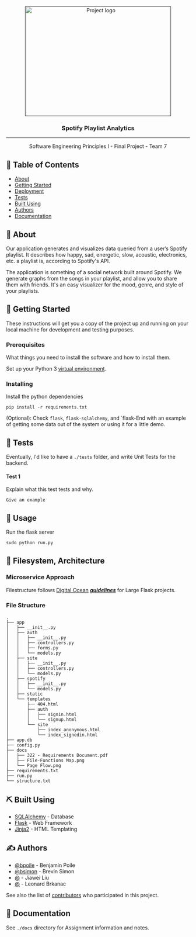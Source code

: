 <p align="center">
  <a href="" rel="noopener">
 <img width=400px height=300px src="https://i.imgur.com/oCHZjSw.png" alt="Project logo"></a>
</p>

<h3 align="center">Spotify Playlist Analytics</h3>


---

<p align="center"> Software Engineering Principles I - Final Project - Team 7
    <br> 
</p>

## 📝 Table of Contents
- [About](#about)
- [Getting Started](#getting_started)
- [Deployment](#deployment)
- [Tests](#tests)
- [Built Using](#built_using)
- [Authors](#authors)
- [Documentation](#documentation)

## 🧐 About <a name = "about"></a>
Our application generates and visualizes data queried from a user’s Spotify playlist. It describes how happy, sad, energetic, slow, acoustic, electronics, etc. a playlist is, according to Spotify's API.

The application is something of a social network built around Spotify. We generate graphs from the songs in your playlist, and allow you to share them with friends. It's an easy visualizer for the mood, genre, and style of your playlists. 

## 🏁 Getting Started <a name = "getting_started"></a>
These instructions will get you a copy of the project up and running on your local machine for development and testing purposes.

### Prerequisites

What things you need to install the software and how to install them.

Set up your Python 3 [virtual environment](https://docs.python.org/3/tutorial/venv.html).

### Installing

Install the python dependencies

```
pip install -r requirements.txt
```

(Optional): Check `flask`, `flask-sqlalchemy`, and `flask-End with an example of getting some data out of the system or using it for a little demo.

## 🔧 Tests <a name = "tests"></a>
Eventually, I'd like to have a `./tests` folder, and write Unit Tests for the backend.

#### Test 1

Explain what this test tests and why.

```
Give an example
```

## 🎈 Usage <a name="usage"></a>
Run the flask server

```
sudo python run.py
```

## 🚀 Filesystem, Architecture <a name = "deployment"></a>
### Microservice Approach
Filestructure follows [Digital Ocean](https://www.digitalocean.com) [___guidelines___](https://www.digitalocean.com/community/tutorials/how-to-structure-large-flask-applications#flask-the-minimalist-application-development-framework) for Large Flask projects.

### File Structure
```
.
├── app
│   ├── __init__.py
│   ├── auth
│   │   ├── __init__.py
│   │   ├── controllers.py
│   │   ├── forms.py
│   │   └── models.py
│   ├── site
│   │   ├── __init__.py
│   │   ├── controllers.py
│   │   └── models.py
│   ├── spotify
│   │   ├── __init__.py
│   │   └── models.py
│   ├── static
│   └── templates
│       ├── 404.html
│       ├── auth
│       │   ├── signin.html
│       │   └── signup.html
│       └── site
│           ├── index_anonymous.html
│           └── index_signedin.html
├── app.db
├── config.py
├── docs
│   ├── 322 - Requirements Document.pdf
│   ├── File-Functions Map.png
│   └── Page Flow.png
├── requirements.txt
├── run.py
└── structure.txt
```

## ⛏️ Built Using <a name = "built_using"></a>
- [SQLAlchemy](https://www.sqlalchemy.org) - Database
- [Flask](http://flask.palletsprojects.com/en/1.1.x/) - Web Framework
- [Jinja2](https://jinja.palletsprojects.com/en/2.10.x/) - HTML Templating

## ✍️ Authors <a name = "authors"></a>
- [@bpoile](https://gitlab.eecs.wsu.edu/bpoile) - Benjamin Poile
- [@bsimon](https://gitlab.eecs.wsu.edu/bsimon) - Brevin Simon
- [@](https://gitlab.eecs.wsu.edu/) - Jiawei Liu
- [@](https://gitlab.eecs.wsu.edu/) - Leonard Brkanac

See also the list of [contributors](https://gitlab.eecs.wsu.edu/322-fall2019-termproject/team7/-/graphs/master) who participated in this project.

## 🎉 Documentation <a name = "documentation"></a>

See `./docs` directory for Assignment information and notes.
